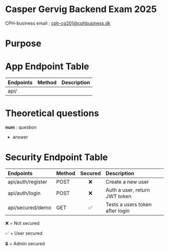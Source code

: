# Casper Gervig Backend Exam 2025
CPH-business email : cph-cg201@cphbusiness.dk

# Purpose

# App Endpoint Table

| Endpoints | Method | Description |
|:----------|:-------|:------------|
| api/      |        |             |

# Theoretical questions
**num** : question 
* answer

# Security Endpoint Table

| Endpoints                         | Method | Secured      | Description                     |
|:----------------------------------|:-------|:------------:|:--------------------------------|
| api/auth/register                 | POST   | ❌          | Create a new user               |
| api/auth/login                    | POST   | ❌          | Auth a user, return JWT token   |
| api/secured/demo                  | GET    | ✅          | Tests a users token after login |

❌ = Not secured

✅ = User secured

🔒 = Admin secured